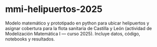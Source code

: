 # mmi-helipuertos-2025
Modelo matemático y prototipado en python para ubicar helipuertos y asignar cobertura para la flota sanitaria de Castilla y León (actividad de Modelización Matemática I — curso 2025). Incluye datos, código, notebooks y resultados.
